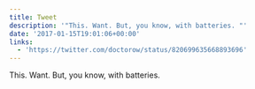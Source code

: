 ```yaml
---
title: Tweet
description: '"This. Want. But, you know, with batteries. "'
date: '2017-01-15T19:01:06+00:00'
links:
  - 'https://twitter.com/doctorow/status/820699635668893696'
---
```

This. Want. But, you know, with batteries. 
